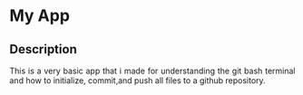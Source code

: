 <h1>My App</h1>

<h2>Description</h2>

<p align = 'justify'>This is a very basic app that i made for understanding the git bash terminal and how to initialize, commit,and push all files to a github repository.</p>
